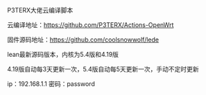 P3TERX大佬云编译脚本

云编译地址：https://github.com/P3TERX/Actions-OpenWrt

固件源码地址：https://github.com/coolsnowwolf/lede

lean最新源码版本，内核为5.4版和4.19版

4.19版自动每3天更新一次，5.4版自动每5天更新一次，手动不定时更新

ip：192.168.1.1 密码：password
